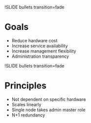 !SLIDE bullets transition=fade

# Goals #

* Reduce hardware cost
* Increase service availability
* Increase management flexibility
* Administration transparency

!SLIDE bullets transition=fade

# Principles #

* Not dependent on specific hardware
* Scales linearly
* Single node takes admin master role
* N+1 redundancy
